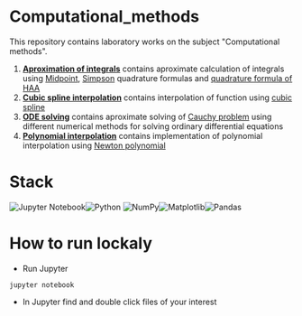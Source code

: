# Computational_methods
This repository contains laboratory works on the subject "Computational methods". 
1. **[Aproximation of integrals](https://github.com/AlexanderYurevich/Computational_methods/tree/main/Approximation%20of%20integrals)** contains aproximate calculation of integrals using [Midpoint](https://en.wikipedia.org/wiki/Midpoint_method), [Simpson](https://en.wikipedia.org/wiki/Simpson%27s_rule) quadrature formulas and [quadrature formula of HAA](https://encyclopediaofmath.org/wiki/Quadrature_formula_of_highest_algebraic_accuracy)
2. **[Cubic spline interpolation](https://github.com/AlexanderYurevich/Computational_methods/tree/main/Cubic%20spline%20interpolation)** contains interpolation of function using [cubic spline](https://en.wikiversity.org/wiki/Cubic_Spline_Interpolation)
3. **[ODE solving](https://github.com/AlexanderYurevich/Computational_methods/tree/main/ODE_solving)** contains aproximate solving of [Cauchy problem](https://en.wikipedia.org/wiki/Cauchy_problem) using different numerical methods for solving ordinary differential equations
4. **[Polynomial interpolation](https://github.com/AlexanderYurevich/Computational_methods/tree/main/Polynomial_interpolation)** contains implementation of polynomial interpolation using [Newton polynomial](https://en.wikipedia.org/wiki/Newton_polynomial)
# Stack
![Jupyter Notebook](https://img.shields.io/badge/jupyter-%23FA0F00.svg?style=for-the-badge&logo=jupyter&logoColor=white)![Python](https://img.shields.io/badge/Python-FFD43B?style=for-the-badge&logo=python&logoColor=blue) ![NumPy](https://img.shields.io/badge/numpy-%23013243.svg?style=for-the-badge&logo=numpy&logoColor=white)![Matplotlib](https://img.shields.io/badge/Matplotlib-%23ffffff.svg?style=for-the-badge&logo=Matplotlib&logoColor=black)![Pandas](https://img.shields.io/badge/pandas-%23150458.svg?style=for-the-badge&logo=pandas&logoColor=white)
# How to run lockaly
- Run Jupyter
```
jupyter notebook
```
- In Jupyter find and double click files of your interest
